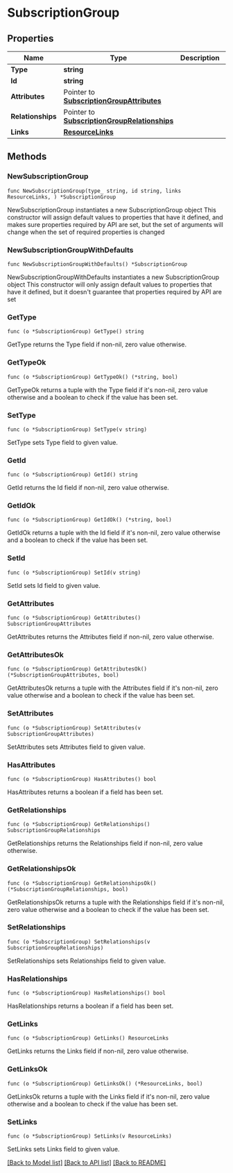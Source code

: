 # SubscriptionGroup

## Properties

Name | Type | Description | Notes
------------ | ------------- | ------------- | -------------
**Type** | **string** |  | 
**Id** | **string** |  | 
**Attributes** | Pointer to [**SubscriptionGroupAttributes**](SubscriptionGroupAttributes.md) |  | [optional] 
**Relationships** | Pointer to [**SubscriptionGroupRelationships**](SubscriptionGroupRelationships.md) |  | [optional] 
**Links** | [**ResourceLinks**](ResourceLinks.md) |  | 

## Methods

### NewSubscriptionGroup

`func NewSubscriptionGroup(type_ string, id string, links ResourceLinks, ) *SubscriptionGroup`

NewSubscriptionGroup instantiates a new SubscriptionGroup object
This constructor will assign default values to properties that have it defined,
and makes sure properties required by API are set, but the set of arguments
will change when the set of required properties is changed

### NewSubscriptionGroupWithDefaults

`func NewSubscriptionGroupWithDefaults() *SubscriptionGroup`

NewSubscriptionGroupWithDefaults instantiates a new SubscriptionGroup object
This constructor will only assign default values to properties that have it defined,
but it doesn't guarantee that properties required by API are set

### GetType

`func (o *SubscriptionGroup) GetType() string`

GetType returns the Type field if non-nil, zero value otherwise.

### GetTypeOk

`func (o *SubscriptionGroup) GetTypeOk() (*string, bool)`

GetTypeOk returns a tuple with the Type field if it's non-nil, zero value otherwise
and a boolean to check if the value has been set.

### SetType

`func (o *SubscriptionGroup) SetType(v string)`

SetType sets Type field to given value.


### GetId

`func (o *SubscriptionGroup) GetId() string`

GetId returns the Id field if non-nil, zero value otherwise.

### GetIdOk

`func (o *SubscriptionGroup) GetIdOk() (*string, bool)`

GetIdOk returns a tuple with the Id field if it's non-nil, zero value otherwise
and a boolean to check if the value has been set.

### SetId

`func (o *SubscriptionGroup) SetId(v string)`

SetId sets Id field to given value.


### GetAttributes

`func (o *SubscriptionGroup) GetAttributes() SubscriptionGroupAttributes`

GetAttributes returns the Attributes field if non-nil, zero value otherwise.

### GetAttributesOk

`func (o *SubscriptionGroup) GetAttributesOk() (*SubscriptionGroupAttributes, bool)`

GetAttributesOk returns a tuple with the Attributes field if it's non-nil, zero value otherwise
and a boolean to check if the value has been set.

### SetAttributes

`func (o *SubscriptionGroup) SetAttributes(v SubscriptionGroupAttributes)`

SetAttributes sets Attributes field to given value.

### HasAttributes

`func (o *SubscriptionGroup) HasAttributes() bool`

HasAttributes returns a boolean if a field has been set.

### GetRelationships

`func (o *SubscriptionGroup) GetRelationships() SubscriptionGroupRelationships`

GetRelationships returns the Relationships field if non-nil, zero value otherwise.

### GetRelationshipsOk

`func (o *SubscriptionGroup) GetRelationshipsOk() (*SubscriptionGroupRelationships, bool)`

GetRelationshipsOk returns a tuple with the Relationships field if it's non-nil, zero value otherwise
and a boolean to check if the value has been set.

### SetRelationships

`func (o *SubscriptionGroup) SetRelationships(v SubscriptionGroupRelationships)`

SetRelationships sets Relationships field to given value.

### HasRelationships

`func (o *SubscriptionGroup) HasRelationships() bool`

HasRelationships returns a boolean if a field has been set.

### GetLinks

`func (o *SubscriptionGroup) GetLinks() ResourceLinks`

GetLinks returns the Links field if non-nil, zero value otherwise.

### GetLinksOk

`func (o *SubscriptionGroup) GetLinksOk() (*ResourceLinks, bool)`

GetLinksOk returns a tuple with the Links field if it's non-nil, zero value otherwise
and a boolean to check if the value has been set.

### SetLinks

`func (o *SubscriptionGroup) SetLinks(v ResourceLinks)`

SetLinks sets Links field to given value.



[[Back to Model list]](../README.md#documentation-for-models) [[Back to API list]](../README.md#documentation-for-api-endpoints) [[Back to README]](../README.md)


